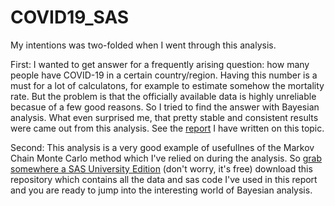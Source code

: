 # COVID19_SAS

My intentions was two-folded when I went through this analysis.

First: I wanted to get answer for a frequently arising question: how many people have COVID-19 in a certain country/region. Having this number is a must for a lot of calculatons, for example to estimate somehow the mortality rate. But the problem is that the officially available data is highly unreliable becasue of a few good reasons. So I tried to find the answer with Bayesian analysis. What even surprised me, that pretty stable and consistent results were came out from this analysis.
See the [report](https://github.com/ggalfi/COVID19_SAS/raw/master/doc/covid19mcmc.pdf) I have written on this topic.

Second: This analysis is a very good example of usefullnes of the Markov Chain Monte Carlo method which I've relied on during the analysis. So [grab somewhere a SAS University Edition](https://www.sas.com/en_us/software/university-edition/download-software.html) (don't worry, it's free) download this repository which contains all the data and sas code I've used in this report and you are ready to jump into the interesting world of Bayesian analysis.
